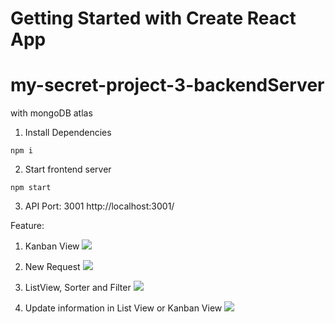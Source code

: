 # Getting Started with Create React App

# my-secret-project-3-backendServer
with mongoDB atlas

1. Install Dependencies

```npm i```

2. Start frontend server

```npm start```

3. API Port: 3001
http://localhost:3001/


Feature:
1. Kanban View
![](KanbanView.gif)

2. New Request
![](NewRequest.gif)

3. ListView, Sorter and Filter
![](ListViewSorterFilter.gif)

4. Update information in List View or Kanban View
![](ListViewUpdate2.gif)

